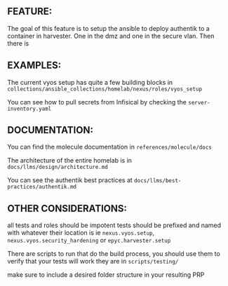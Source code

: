 ## FEATURE:

The goal of this feature is to setup the ansible to deploy authentik to a container in harvester. One in the dmz and one in the secure vlan. Then there is 

## EXAMPLES:

The current vyos setup has quite a few building blocks in `collections/ansible_collections/homelab/nexus/roles/vyos_setup`

You can see how to pull secrets from Infisical by checking the `server-inventory.yaml`

## DOCUMENTATION:

You can find the molecule documentation in `references/molecule/docs`

The architecture of the entire homelab is in `docs/llms/design/architecture.md`

You can see the authentik best practices at `docs/llms/best-practices/authentik.md`

## OTHER CONSIDERATIONS:

all tests and roles should be impotent
tests should be prefixed and named with whatever their location is ie `nexus.vyos.setup`, `nexus.vyos.security_hardening` or `epyc.harvester.setup`

There are scripts to run that do the build process, you should use them to verify that your tests will work they are in `scripts/testing/`

make sure to include a desired folder structure in your resulting PRP
